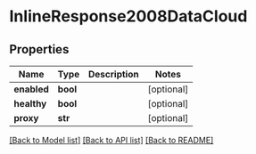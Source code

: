 # InlineResponse2008DataCloud

## Properties
Name | Type | Description | Notes
------------ | ------------- | ------------- | -------------
**enabled** | **bool** |  | [optional] 
**healthy** | **bool** |  | [optional] 
**proxy** | **str** |  | [optional] 

[[Back to Model list]](../README.md#documentation-for-models) [[Back to API list]](../README.md#documentation-for-api-endpoints) [[Back to README]](../README.md)

